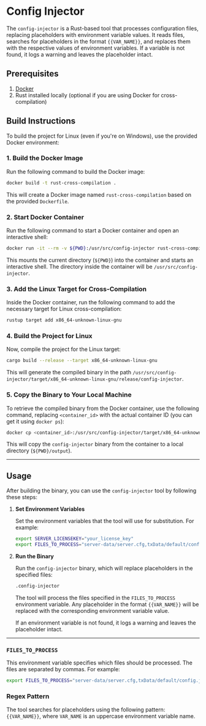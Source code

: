 # Config Injector

The `config-injector` is a Rust-based tool that processes configuration files, replacing placeholders with environment
variable values. It reads files, searches for placeholders in the format `{{VAR_NAME}}`, and replaces them with the
respective values of environment variables. If a variable is not found, it logs a warning and leaves the placeholder
intact.

## Prerequisites

1. [Docker](https://www.docker.com/get-started)
2. Rust installed locally (optional if you are using Docker for cross-compilation)

## Build Instructions

To build the project for Linux (even if you're on Windows), use the provided Docker environment:

### 1. Build the Docker Image

Run the following command to build the Docker image:

```bash
docker build -t rust-cross-compilation .
```

This will create a Docker image named `rust-cross-compilation` based on the provided `Dockerfile`.

### 2. Start Docker Container

Run the following command to start a Docker container and open an interactive shell:

```bash
docker run -it --rm -v ${PWD}:/usr/src/config-injector rust-cross-compilation /bin/bash
```

This mounts the current directory (`${PWD}`) into the container and starts an interactive shell. The directory inside
the container will be `/usr/src/config-injector`.

### 3. Add the Linux Target for Cross-Compilation

Inside the Docker container, run the following command to add the necessary target for Linux cross-compilation:

```bash
rustup target add x86_64-unknown-linux-gnu
```

### 4. Build the Project for Linux

Now, compile the project for the Linux target:

```bash
cargo build --release --target x86_64-unknown-linux-gnu
```

This will generate the compiled binary in the path
`/usr/src/config-injector/target/x86_64-unknown-linux-gnu/release/config-injector`.

### 5. Copy the Binary to Your Local Machine

To retrieve the compiled binary from the Docker container, use the following command, replacing `<container_id>` with
the actual container ID (you can get it using `docker ps`):

```bash
docker cp <container_id>:/usr/src/config-injector/target/x86_64-unknown-linux-gnu/release/config-injector ${PWD}/output/config-injector
```

This will copy the `config-injector` binary from the container to a local directory (`${PWD}/output`).

---

## Usage

After building the binary, you can use the `config-injector` tool by following these steps:

1. **Set Environment Variables**

   Set the environment variables that the tool will use for substitution. For example:

   ```bash
   export SERVER_LICENSEKEY="your_license_key"
   export FILES_TO_PROCESS="server-data/server.cfg,txData/default/config.json"
   ```

2. **Run the Binary**

   Run the `config-injector` binary, which will replace placeholders in the specified files:

   ```bash
   .config-injector
   ```

   The tool will process the files specified in the `FILES_TO_PROCESS` environment variable. Any placeholder in the
   format `{{VAR_NAME}}` will be replaced with the corresponding environment variable value.

   If an environment variable is not found, it logs a warning and leaves the placeholder intact.

---


### `FILES_TO_PROCESS`

This environment variable specifies which files should be processed. The files are separated by commas. For example:

```bash
export FILES_TO_PROCESS="server-data/server.cfg,txData/default/config.json"
```

### Regex Pattern

The tool searches for placeholders using the following pattern: `{{VAR_NAME}}`, where `VAR_NAME` is an uppercase
environment variable name.
